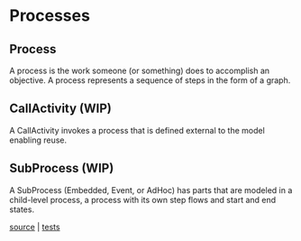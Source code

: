 # Processes

## Process

A process is the work someone (or something) does to accomplish an objective. A process represents a sequence of steps in the form of a graph.

## CallActivity (WIP)

A CallActivity invokes a process that is defined external to the model enabling reuse.

## SubProcess (WIP)

A SubProcess (Embedded, Event, or AdHoc) has parts that are modeled in a child-level process, a process with its own step flows and start and end states. 

[source](../lib/bpmn/process.rb) | [tests](../test/bpmn/process_test.rb)